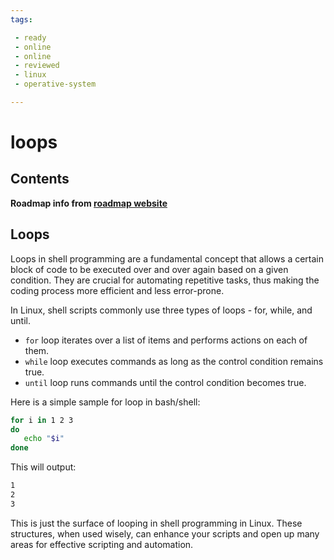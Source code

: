 ```yaml
---
tags:

 - ready
 - online
 - online
 - reviewed
 - linux
 - operative-system

---
```


# loops

## Contents

__Roadmap info from [roadmap website](https://roadmap.sh/linux/shell-programming/loops)__

## Loops

Loops in shell programming are a fundamental concept that allows a certain block of code to be executed over and over again based on a given condition. They are crucial for automating repetitive tasks, thus making the coding process more efficient and less error-prone.

In Linux, shell scripts commonly use three types of loops - for, while, and until.

* `for` loop iterates over a list of items and performs actions on each of them.
* `while` loop executes commands as long as the control condition remains true.
* `until` loop runs commands until the control condition becomes true.

Here is a simple sample for loop in bash/shell:

```bash
for i in 1 2 3
do
   echo "$i"
done

```

This will output:

```bash
1
2
3

```

This is just the surface of looping in shell programming in Linux. These structures, when used wisely, can enhance your scripts and open up many areas for effective scripting and automation.
